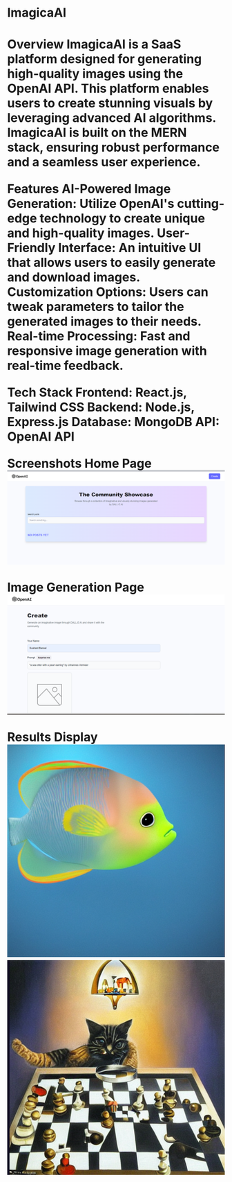 <h1>ImagicaAI<h1>

Overview
ImagicaAI is a SaaS platform designed for generating high-quality images using the OpenAI API. This platform enables users to create stunning visuals by leveraging advanced AI algorithms. ImagicaAI is built on the MERN stack, ensuring robust performance and a seamless user experience.

Features
AI-Powered Image Generation: Utilize OpenAI's cutting-edge technology to create unique and high-quality images.
User-Friendly Interface: An intuitive UI that allows users to easily generate and download images.
Customization Options: Users can tweak parameters to tailor the generated images to their needs.
Real-time Processing: Fast and responsive image generation with real-time feedback.

Tech Stack
Frontend: React.js, Tailwind CSS
Backend: Node.js, Express.js
Database: MongoDB
API: OpenAI API

Screenshots
Home Page
![Home Page](./images/home.png)


Image Generation Page
![Image Generation Page](./images/Createpage.png)

Results Display
![Results Display](./images/result.png)
![Results Display](./images/result2.png)

